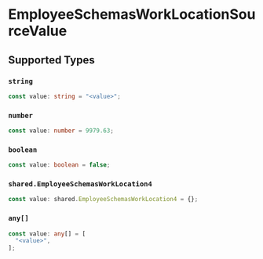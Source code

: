 # EmployeeSchemasWorkLocationSourceValue


## Supported Types

### `string`

```typescript
const value: string = "<value>";
```

### `number`

```typescript
const value: number = 9979.63;
```

### `boolean`

```typescript
const value: boolean = false;
```

### `shared.EmployeeSchemasWorkLocation4`

```typescript
const value: shared.EmployeeSchemasWorkLocation4 = {};
```

### `any[]`

```typescript
const value: any[] = [
  "<value>",
];
```

